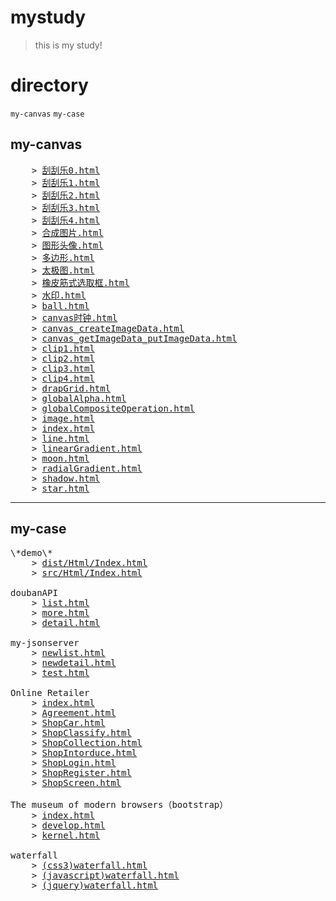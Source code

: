 # mystudy
> this is my study!

# directory
<code>my-canvas</code>
<code>my-case</code>

## my-canvas
<pre>
    > <a href="my-canvas/刮刮乐0.html">刮刮乐0.html</a>  
    > <a href="my-canvas/刮刮乐1.html">刮刮乐1.html</a>  
    > <a href="my-canvas/刮刮乐2.html">刮刮乐2.html</a>  
    > <a href="my-canvas/刮刮乐3.html">刮刮乐3.html</a>  
    > <a href="my-canvas/刮刮乐4.html">刮刮乐4.html</a>  
    > <a href="my-canvas/合成图片.html">合成图片.html</a>  
    > <a href="my-canvas/图形头像.html">图形头像.html</a>  
    > <a href="my-canvas/多边形.html">多边形.html</a>  
    > <a href="my-canvas/太极图.html">太极图.html</a>  
    > <a href="my-canvas/橡皮筋式选取框.html">橡皮筋式选取框.html</a>  
    > <a href="my-canvas/水印.html">水印.html</a>  
    > <a href="my-canvas/ball.html">ball.html</a>  
    > <a href="my-canvas/canvas时钟.html">canvas时钟.html</a>  
    > <a href="my-canvas/canvas_createImageData.html">canvas_createImageData.html</a>  
    > <a href="my-canvas/canvas_getImageData_putImageData.html">canvas_getImageData_putImageData.html</a>  
    > <a href="my-canvas/clip1.html">clip1.html</a>  
    > <a href="my-canvas/clip2.html">clip2.html</a>  
    > <a href="my-canvas/clip3.html">clip3.html</a>  
    > <a href="my-canvas/clip4.html">clip4.html</a>  
    > <a href="my-canvas/drapGrid.html">drapGrid.html</a>  
    > <a href="my-canvas/globalAlpha.html">globalAlpha.html</a>  
    > <a href="my-canvas/globalCompositeOperation.html">globalCompositeOperation.html</a>  
    > <a href="my-canvas/image.html">image.html</a>  
    > <a href="my-canvas/index.html" title="数码时钟">index.html</a>  
    > <a href="my-canvas/line.html">line.html</a>  
    > <a href="my-canvas/linearGradient.html">linearGradient.html</a>  
    > <a href="my-canvas/moon.html">moon.html</a>  
    > <a href="my-canvas/radialGradient.html">radialGradient.html</a>  
    > <a href="my-canvas/shadow.html">shadow.html</a>  
    > <a href="my-canvas/star.html">star.html</a>  
</pre>
***
## my-case
<pre>
\*demo\* 
    > <a href="my-case/demo/dist/Html/Index.html" title="经过gulp处理">dist/Html/Index.html</a> 
    > <a href="my-case/demo/src/Html/Index.html" title="原始html">src/Html/Index.html</a> 

doubanAPI
    > <a href="my-case/doubanAPI/list.html">list.html</a>
    > <a href="my-case/doubanAPI/more.html">more.html</a>
    > <a href="my-case/doubanAPI/detail.html">detail.html</a>

my-jsonserver 
    > <a href="my-case/my-jsonserver/newlist.html">newlist.html</a>
    > <a href="my-case/my-jsonserver/newdetail.html">newdetail.html</a>
    > <a href="my-case/my-jsonserver/test.html">test.html</a>

Online Retailer 
    > <a href="my-case/Online Retailer/html/index.html">index.html</a>
    > <a href="my-case/Online Retailer/html/Agreement.html">Agreement.html</a>
    > <a href="my-case/Online Retailer/html/ShopCar.html">ShopCar.html</a>
    > <a href="my-case/Online Retailer/html/ShopClassify.html">ShopClassify.html</a>
    > <a href="my-case/Online Retailer/html/ShopCollection.html">ShopCollection.html</a>
    > <a href="my-case/Online Retailer/html/ShopIntorduce.html">ShopIntorduce.html</a>
    > <a href="my-case/Online Retailer/html/ShopLogin.html">ShopLogin.html</a>
    > <a href="my-case/Online Retailer/html/ShopRegister.html">ShopRegister.html</a>
    > <a href="my-case/Online Retailer/html/ShopScreen.html">ShopScreen.html</a>

The museum of modern browsers（bootstrap）
    > <a href="my-case/The museum of modern browsers（bootstrap）/index.html">index.html</a>
    > <a href="my-case/The museum of modern browsers（bootstrap）/develop.html">develop.html</a>
    > <a href="my-case/The museum of modern browsers（bootstrap）/kernel.html">kernel.html</a>

waterfall 
    > <a href="my-case/waterfall/(css3)waterfall.html">(css3)waterfall.html</a>
    > <a href="my-case/waterfall/(javascript)waterfall.html">(javascript)waterfall.html</a>
    > <a href="my-case/waterfall/(jquery)waterfall.html">(jquery)waterfall.html</a>
</pre>

